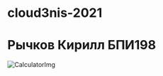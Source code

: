 # cloud3nis-2021
# Рычков Кирилл БПИ198
![CalculatorImg](https://user-images.githubusercontent.com/36132918/134159966-a570211d-be53-4842-992b-4e7028733999.PNG)
